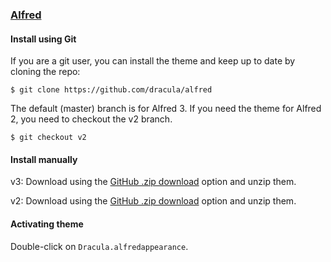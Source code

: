 ### [Alfred](https://www.alfredapp.com/)

#### Install using Git

If you are a git user, you can install the theme and keep up to date by cloning the repo:

    $ git clone https://github.com/dracula/alfred

The default (master) branch is for Alfred 3. If you need the theme for Alfred 2, you need to checkout the v2 branch.

    $ git checkout v2

#### Install manually

v3: Download using the [GitHub .zip download](https://github.com/dracula/alfred/archive/master.zip) option and unzip them.

v2: Download using the [GitHub .zip download](https://github.com/dracula/alfred/archive/v2.zip) option and unzip them.

#### Activating theme

Double-click on `Dracula.alfredappearance`.
